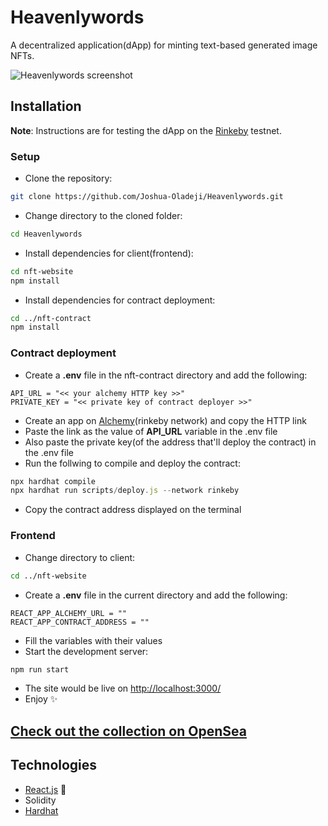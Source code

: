 # Heavenlywords
A decentralized application(dApp) for minting text-based generated image NFTs.

![Heavenlywords screenshot](https://user-images.githubusercontent.com/53357470/147779552-3751e412-0a98-46b0-9c63-a374ef39122d.png)

## Installation
**Note**: Instructions are for testing the dApp on the [Rinkeby](https://www.rinkeby.io/) testnet.

### Setup
- Clone the repository:
```bash
git clone https://github.com/Joshua-Oladeji/Heavenlywords.git
```
- Change directory to the cloned folder:
```bash
cd Heavenlywords
```
- Install dependencies for client(frontend):
```bash
cd nft-website
npm install
```
- Install dependencies for contract deployment:
```bash
cd ../nft-contract
npm install
```

### Contract deployment
- Create a **.env** file in the nft-contract directory and add the following:
```
API_URL = "<< your alchemy HTTP key >>"
PRIVATE_KEY = "<< private key of contract deployer >>"
```
- Create an app on [Alchemy](https://www.alchemy.com/)(rinkeby network) and copy the HTTP link
- Paste the link as the value of **API_URL** variable in the .env file
- Also paste the private key(of the address that'll deploy the contract) in the .env file
- Run the follwing to compile and deploy the contract:
```javascript
npx hardhat compile
npx hardhat run scripts/deploy.js --network rinkeby
```
- Copy the contract address displayed on the terminal

### Frontend
- Change directory to client:
```bash
cd ../nft-website
```
- Create a **.env** file in the current directory and add the following:
```
REACT_APP_ALCHEMY_URL = ""
REACT_APP_CONTRACT_ADDRESS = ""
```
- Fill the variables with their values
- Start the development server:
```bash
npm run start
```
- The site would be live on [http://localhost:3000/](http://localhost:3000/)
- Enjoy ✨

## [Check out the collection on OpenSea](https://opensea.io/collection/heavenlywords)

## Technologies
- [React.js](https://reactjs.org/) 💙
- Solidity
- [Hardhat](https://hardhat.org/)
